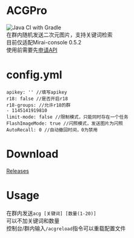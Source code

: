 # ACGPro

![Java CI with Gradle](https://github.com/ShrBox/ACGH/workflows/Java%20CI%20with%20Gradle/badge.svg)  
在群内随机发送二次元图片，支持关键词检索  
目前仅适配Mirai-console 0.5.2  
使用前需要先[申请API](https://api.lolicon.app/#/setu?id=apikey)

# config.yml

```
apikey: '' //填写apikey
r18: false //是否开启r18
r18-groups: //允许r18的群
- 1145141919810
limit-mode: false //限制模式，只能同时存在一个任务
FlashImageMode: true //闪照模式，发送图片为闪照
AutoRecall: 0 //自动撤回时间，0为禁用
```

# Download

[Releases](https://github.com/ShrBox/ACGPro/releases)

# Usage

在群内发送`acg [关键词] [数量(1-20)]`  
可以不加关键词和数量  
控制台/群内输入`/acgreload`指令可以重载配置文件